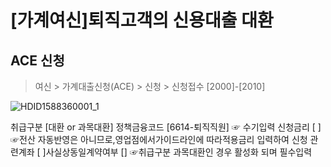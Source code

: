 # [가계여신]퇴직고객의 신용대출 대환
## ACE 신청
> 여신 > 가계대출신청(ACE) > 신청 > 신청접수 [2000]-[2010]

![HDID1588360001_1](HDID1588360001_1.jpg)

취급구분 [대환 or 과목대환]
정책금융코드 [6614-퇴직직원] ☞ 수기입력
신청금리 [ ]
☞전산 자동반영은 아니므로,영업점에서가이드라인에 따라적용금리 입력하여 신청
관련계좌 [ ]사실상동일계약여부 [] ☞취급구분 과목대환인 경우 활성화 되며 필수입력
